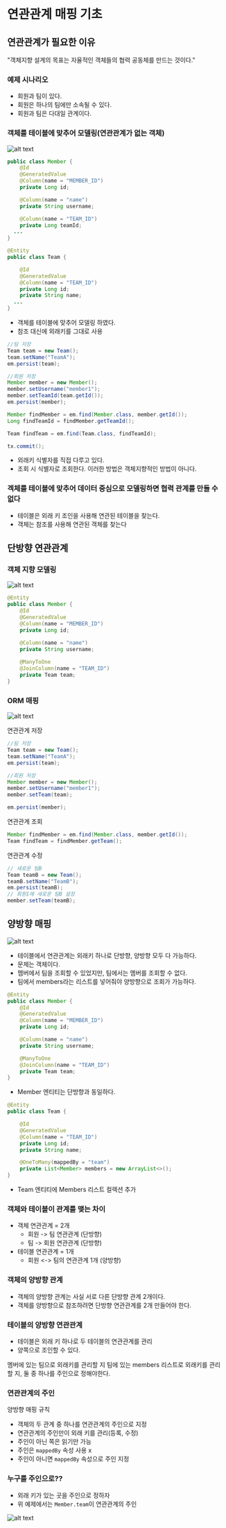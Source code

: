 # 연관관계 매핑 기초
## 연관관계가 필요한 이유
"객체지향 설계의 목표는 자율적인 객체들의 협력 공동체를 만드는 것이다." <br>

### 예제 시나리오
- 회원과 팀이 있다.
- 회원은 하나의 팀에만 소속될 수 있다.
- 회원과 팀은 다대일 관계이다.

### 객체를 테이블에 맞추어 모델링(연관관계가 없는 객체)
![alt text](image-4.png)

~~~java
public class Member {
    @Id
    @GeneratedValue
    @Column(name = "MEMBER_ID")
    private Long id;

    @Column(name = "name")
    private String username;

    @Column(name = "TEAM_ID")
    private Long teamId;
  ...
}

@Entity
public class Team {

    @Id
    @GeneratedValue
    @Column(name = "TEAM_ID")
    private Long id;
    private String name;
  ...
}
~~~
- 객체를 테이블에 맞추어 모델링 하였다.
- 참조 대신에 외래키를 그대로 사용

~~~java
//팀 저장
Team team = new Team();
team.setName("TeamA");
em.persist(team);

//회원 저장
Member member = new Member();
member.setUsername("member1");
member.setTeamId(team.getId());
em.persist(member);

Member findMember = em.find(Member.class, member.getId());
Long findTeamId = findMember.getTeamId();

Team findTeam = em.find(Team.class, findTeamId);

tx.commit();
~~~
- 외래키 식별자를 직접 다루고 있다.
- 조회 시 식별자로 조회한다. 이러한 방법은 객체지향적인 방법이 아니다.

### 겍체를 테이블에 맞추어 데이터 중심으로 모델링하면 협력 관계를 만들 수 없다
- 테이블은 외래 키 조인을 사용해 연관된 테이블을 찾는다.
- 객체는 참조를 사용해 연관된 객체를 찾는다

## 단방향 연관관계
### 객체 지향 모델링
![alt text](image-5.png)

~~~java
@Entity
public class Member {
    @Id
    @GeneratedValue
    @Column(name = "MEMBER_ID")
    private Long id;

    @Column(name = "name")
    private String username;
    
    @ManyToOne
    @JoinColumn(name = "TEAM_ID")
    private Team team;
}
~~~
### ORM 매핑
![alt text](image-6.png)

연관관계 저장
~~~java
//팀 저장
Team team = new Team();
team.setName("TeamA");
em.persist(team);

//회원 저장
Member member = new Member();
member.setUsername("member1");
member.setTeam(team);

em.persist(member);
~~~

연관관계 조회
~~~java
Member findMember = em.find(Member.class, member.getId());
Team findTeam = findMember.getTeam();
~~~

연관관계 수정
~~~java
// 새로운 팀B
Team teamB = new Team(); 
teamB.setName("TeamB"); 
em.persist(teamB);
// 회원1에 새로운 팀B 설정 
member.setTeam(teamB);
~~~

## 양방향 매핑
![alt text](image-7.png)
- 테이블에서 연관관계는 외래키 하나로 단방향, 양방향 모두 다 가능하다.
- 문제는 객체이다.
- 멤버에서 팀을 조회할 수 있었지만, 팀에서는 멤버를 조회할 수 없다.
- 팀에서 members라는 리스트를 넣어줘야 양방향으로 조회가 가능하다.
~~~java
@Entity
public class Member {
    @Id
    @GeneratedValue
    @Column(name = "MEMBER_ID")
    private Long id;

    @Column(name = "name")
    private String username;

    @ManyToOne
    @JoinColumn(name = "TEAM_ID")
    private Team team;
}
~~~
- Member 엔티티는 단방향과 동일하다.

~~~java
@Entity
public class Team {

    @Id
    @GeneratedValue
    @Column(name = "TEAM_ID")
    private Long id;
    private String name;

    @OneToMany(mappedBy = "team")
    private List<Member> members = new ArrayList<>();
}
~~~
- Team 엔티티에 Members 리스트 컬렉션 추가

### 객체와 테이블이 관계를 맺는 차이
- 객체 연관관계 = 2개
  - 회원 -> 팀 연관관계 (단방향)
  - 팀 -> 회원 연관관계 (단방향)
- 테이블 연관관계 = 1개
  - 회원 <-> 팀의 연관관계 1개 (양방향)

### 객체의 양방향 관계
- 객체의 양방향 관계는 사실 서로 다른 단방향 관계 2개이다.
- 객체를 양방향으로 참조하려면 단방향 연관관계를 2개 만들어야 한다.

### 테이블의 양방향 연관관계
- 테이블은 외래 키 하나로 두 테이블의 연관관계를 관리
- 양쪽으로 조인할 수 있다.

멤버에 있는 팀으로 외래키를 관리할 지 팀에 있는 members 리스트로 외래키를 관리할 지, 둘 중 하나를 주인으로 정해야한다.

### 연관관계의 주인
양방향 매핑 규칙
- 객체의 두 관계 중 하나를 연관관계의 주인으로 지정
- 연관관계의 주인만이 외래 키를 관리(등록, 수정)
- 주인이 아닌 쪽은 읽기만 가능
- 주인은 `mappedBy` 속성 사용 x
- 주인이 아니면 `mappedBy` 속성으로 주인 지정

### 누구를 주인으로??
- 외래 키가 있는 곳을 주인으로 정하자
- 위 예제에서는 `Member.team`이 연관관계의 주인

![alt text](image-8.png)